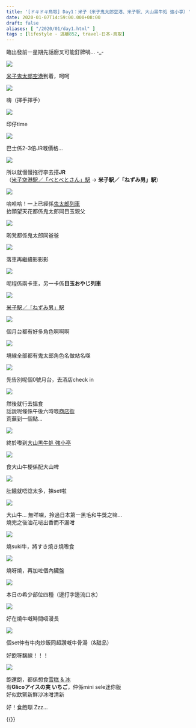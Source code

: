 ```yaml
---
title: '[ドキドキ鳥取] Day1：米子（米子鬼太郎空港、米子駅、大山黒牛処 強小亭）'
date: 2020-01-07T14:59:00.000+08:00
draft: false
aliases: [ "/2020/01/day1.html" ]
tags : [lifestyle - 逃離852, travel-日本-鳥取]
---
```


臨出發前一星期先話廚叉可能釘牌喎... -\_-  

![](/images/tottori1a1.jpg)

[米子鬼太郎空港](https://hidie.net/tottori1a/)到着，呵呵  

![](/images/tottori1a.jpg)

嗨（揮手揮手）  

![](/images/tottori1a14.jpg)

印仔time  

![](/images/tottori1b1.jpg)

巴士係2-3倍JR嘅價格...  

![](/images/tottori1b.jpg)

所以就慢慢拖行李去搭**JR**  
（[米子空港駅／「べとべとさん」駅](https://hidie.net/tottori1b/) → **米子駅／「ねずみ男」駅**）  

![](/images/tottori1c6.jpg)

哈哈哈！一上已經係[鬼太郎列車](https://hidie.net/tottori1c/)  
抬頭望天花都係鬼太郎同目玉親父  

![](/images/tottori1c9.jpg)

啲凳都係鬼太郎同爸爸  

![](/images/tottori1c.jpg)

落車再繼續影影影  

![](/images/tottori1c16.jpg)

呢程係兩卡車，另一卡係**目玉おやじ列車**  

![](/images/tottori1d.jpg)

[米子駅／「ねずみ男」駅](https://hidie.net/tottori1d/)  

![](/images/tottori1d2.jpg)

個月台都有好多角色啊啊啊  

![](/images/tottori1d1.jpg)

境線全部都有鬼太郎角色名做站名㗎  

![](/images/tottori1d11.jpg)

先告別呢個0號月台，去酒店check in  

![](/images/tottori1e.jpg)

然後就行去搵食  
話說呢條係午後六時嘅[商店街](https://hidie.net/tottori1e/)  
荒蕪到一個點...  

![](/images/tottori1f2.jpg)

終於嚟到[大山黒牛処 強小亭](https://hidie.net/tottori1f/)  

![](/images/tottori1f3.jpg)

食大山牛梗係配大山啤

![](/images/tottori1f4.jpg)

肚餓就唔諗太多，揀set啦

![](/images/tottori1f8.jpg)

大山牛... 無咩㗎，拎過日本第一黑毛和牛獎之嘛...  
燒完之後油花咇出香而不漏咁

![](/images/tottori1f9.jpg)

燒suki牛，將すき焼き燒嚟食

![](/images/tottori1f14.jpg)

燒呀燒，再加咗個內臟盤

![](/images/tottori1f.jpg)

本日の希少部位四種（邊打字邊流口水）

![](/images/tottori1f19.jpg)

好在燒牛嘅時間唔漫長

![](/images/tottori1f23.jpg)

個set仲有牛肉炒飯同超讚嘅牛骨湯（&甜品）

好飽呀黐線！！！

![](/images/tottori1h.jpg)

飽還飽，都係想食[雪糕 & 冰](https://hidie.net/tottori1h/)  
有**Glicoアイスの実 いちご**，仲係mini sele迷你版  
好似飲緊新鮮沙冰咁清新  
  
  
好！食飽瞓 Zzz...  
  
{{<tottori>}}  
